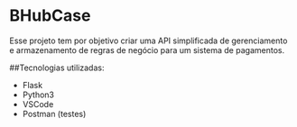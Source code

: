 # BHubCase
Esse projeto tem por objetivo criar uma API simplificada de gerenciamento e armazenamento de regras de negócio para um sistema de pagamentos. 

##Tecnologias utilizadas:
- Flask
- Python3
- VSCode
- Postman (testes)


